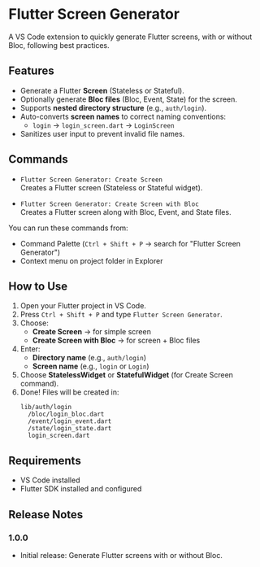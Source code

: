 # Flutter Screen Generator
A VS Code extension to quickly generate Flutter screens, with or without Bloc, following best practices.


## Features
- Generate a Flutter **Screen** (Stateless or Stateful).
- Optionally generate **Bloc files** (Bloc, Event, State) for the screen.
- Supports **nested directory structure** (e.g., `auth/login`).
- Auto-converts **screen names** to correct naming conventions:
  - `login` → `login_screen.dart` → `LoginScreen`
- Sanitizes user input to prevent invalid file names.


## Commands
- `Flutter Screen Generator: Create Screen`  
  Creates a Flutter screen (Stateless or Stateful widget).

- `Flutter Screen Generator: Create Screen with Bloc`  
  Creates a Flutter screen along with Bloc, Event, and State files.

You can run these commands from:
- Command Palette (`Ctrl + Shift + P` → search for "Flutter Screen Generator")
- Context menu on project folder in Explorer


## How to Use
1. Open your Flutter project in VS Code.
2. Press `Ctrl + Shift + P` and type `Flutter Screen Generator`.
3. Choose:
    - **Create Screen** → for simple screen
    - **Create Screen with Bloc** → for screen + Bloc files
4. Enter:
    - **Directory name** (e.g., `auth/login`)
    - **Screen name** (e.g., `login` or `Login`)
5. Choose **StatelessWidget** or **StatefulWidget** (for Create Screen command).
6. Done! Files will be created in:
    ```
    lib/auth/login
      /bloc/login_bloc.dart
      /event/login_event.dart
      /state/login_state.dart
	  login_screen.dart
    ```


## Requirements
- VS Code installed
- Flutter SDK installed and configured


## Release Notes
### 1.0.0
- Initial release: Generate Flutter screens with or without Bloc.


